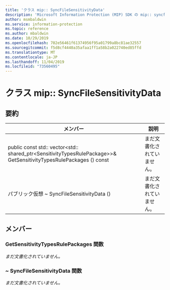```yaml
---
title: 'クラス mip:: SyncFileSensitivityData'
description: 'Microsoft Information Protection (MIP) SDK の mip:: syncfilesensitivitydata クラスについて説明します。'
author: msmbaldwin
ms.service: information-protection
ms.topic: reference
ms.author: mbaldwin
ms.date: 10/29/2019
ms.openlocfilehash: 702e56461f61374956f95a01799a8bc81ae32557
ms.sourcegitcommit: f5d8cf4440a35afaa1ff1a58b2a022740ed85ffd
ms.translationtype: MT
ms.contentlocale: ja-JP
ms.lasthandoff: 11/04/2019
ms.locfileid: "73560495"
---
```

# <a name="class-mipsyncfilesensitivitydata"></a>クラス mip:: SyncFileSensitivityData 
  
## <a name="summary"></a>要約
 メンバー                        | 説明                                
--------------------------------|---------------------------------------------
public const std:: vector\<std:: shared_ptr\<SensitivityTypesRulePackage\>\>& GetSensitivityTypesRulePackages () const  | まだ文書化されていません。
パブリック仮想 ~ SyncFileSensitivityData ()  | まだ文書化されていません。
  
## <a name="members"></a>メンバー
  
### <a name="getsensitivitytypesrulepackages-function"></a>GetSensitivityTypesRulePackages 関数
_まだ文書化されていません。_

  
### <a name="syncfilesensitivitydata-function"></a>~ SyncFileSensitivityData 関数
_まだ文書化されていません。_
